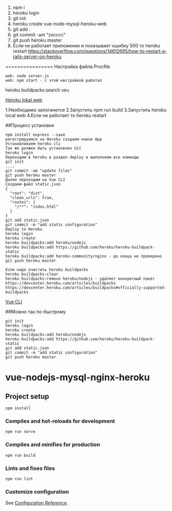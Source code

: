 1. npm i
2. heroku login
3. git init
4. heroku create vue-node-mysql-heroku-web
5. git add .
6. git commit -am "zxcccc"
7. git push heroku master
8. Если не работает приложение и показывает ошибку 500 то heroku restart
https://stackoverflow.com/questions/14612695/how-to-restart-a-rails-server-on-heroku

================
Настройка файла Procfile
```blade
web: node server.js
web: npm start - с этой нвстройкой работал
```

heroku buildpacks:search veu


[Heroku lokal web](https://gist.github.com/hone/24b06869b4c1eca701f9)

1.Необходимо залогинется
2.Запустить npm run build
3.Запустить heroku local web
4.Если не работает то heroku restart


##Процесс установки
```blade
npm install express --save
регестрируемся на Heroku создаем новое App
Устанавливаем heroku cli
Так же должен быть установлен Git
heroku login
Переходим в heroku в раздел deploy и выполняем все команды
git init
....
git commit -am "update files"
git push heroku master
Далее переходим на Vue CLI
Создаем файл static.json
{
  "root": "dist",
  "clean_urls": true,
  "routes": {
    "/**": "index.html"
  }
}
git add static.json
git commit -m "add static configuration"
Deploy to Heroku
heroku login
heroku create
heroku buildpacks:add heroku/nodejs
heroku buildpacks:add https://github.com/heroku/heroku-buildpack-static
heroku buildpacks:add heroku-community/nginx - до конца не проверено
git push heroku master

Если надо очистить heroku buildpacks
heroku buildpacks:clear
heroku buildpacks:remove heroku/nodejs - удаляет конкретный пакет https://devcenter.heroku.com/articles/buildpacks
https://devcenter.heroku.com/articles/buildpacks#officially-supported-buildpacks
```
[Vue CLI](https://cli.vuejs.org/guide/deployment.html#heroku)

##Можно так по-быстрому
```blade
git init
heroku login
heroku create
heroku buildpacks:add heroku/nodejs
heroku buildpacks:add https://github.com/heroku/heroku-buildpack-static
git add static.json
git commit -m "add static configuration"
git push heroku master
```


# vue-nodejs-mysql-nginx-heroku

## Project setup
```
npm install
```

### Compiles and hot-reloads for development
```
npm run serve
```

### Compiles and minifies for production
```
npm run build
```

### Lints and fixes files
```
npm run lint
```

### Customize configuration
See [Configuration Reference](https://cli.vuejs.org/config/).
